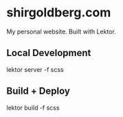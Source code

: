 # shirgoldberg.com

My personal website. Built with Lektor.

## Local Development

lektor server -f scss

## Build + Deploy

lektor build -f scss